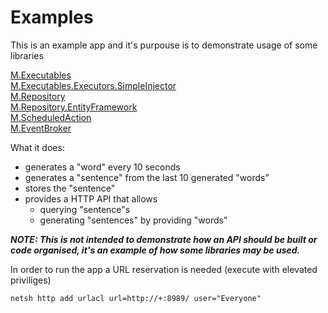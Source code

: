 # Examples

This is an example app and it's purpouse is to demonstrate usage of some libraries  
  
[M.Executables](https://github.com/petar-m/executables)  
[M.Executables.Executors.SimpleInjector](https://github.com/petar-m/executables.executors)  
[M.Repository](https://github.com/petar-m/repository)  
[M.Repository.EntityFramework](https://github.com/petar-m/repository.ef)  
[M.ScheduledAction](https://github.com/petar-m/scheduledaction)  
[M.EventBroker](https://github.com/petar-m/eventbroker)  

What it does:  
  
 - generates a "word" every 10 seconds  
 - generates a "sentence" from the last 10 generated "words"  
 - stores the "sentence" 
 - provides a HTTP API that allows  
 	- querying "sentence"s
 	- generating "sentences" by providing "words"  
 	
***NOTE: This is not intended to demonstrate how an API should be built or code organised, it's an example of how some libraries may be used.*** 
  
In order to run the app a URL reservation is needed (execute with elevated priviliges)  

    netsh http add urlacl url=http://+:8989/ user="Everyone"

